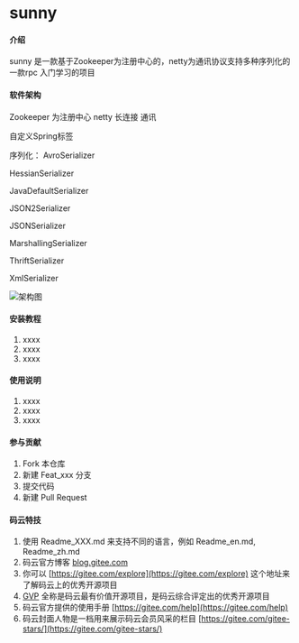 # sunny

#### 介绍
sunny 是一款基于Zookeeper为注册中心的，netty为通讯协议支持多种序列化的一款rpc 入门学习的项目
#### 软件架构
Zookeeper 为注册中心
netty 长连接 通讯

自定义Spring标签

序列化：
AvroSerializer

HessianSerializer

JavaDefaultSerializer

JSON2Serializer

JSONSerializer

MarshallingSerializer

ThriftSerializer

XmlSerializer

![架构图](https://note.youdao.com/yws/public/resource/f769d30772e8d6b76d16b4350d15e7c6/xmlnote/BB704DB3BB9042009E3E7B0054B33165/4828)

#### 安装教程

1. xxxx
2. xxxx
3. xxxx

#### 使用说明

1. xxxx
2. xxxx
3. xxxx

#### 参与贡献

1. Fork 本仓库
2. 新建 Feat_xxx 分支
3. 提交代码
4. 新建 Pull Request


#### 码云特技

1. 使用 Readme\_XXX.md 来支持不同的语言，例如 Readme\_en.md, Readme\_zh.md
2. 码云官方博客 [blog.gitee.com](https://blog.gitee.com)
3. 你可以 [https://gitee.com/explore](https://gitee.com/explore) 这个地址来了解码云上的优秀开源项目
4. [GVP](https://gitee.com/gvp) 全称是码云最有价值开源项目，是码云综合评定出的优秀开源项目
5. 码云官方提供的使用手册 [https://gitee.com/help](https://gitee.com/help)
6. 码云封面人物是一档用来展示码云会员风采的栏目 [https://gitee.com/gitee-stars/](https://gitee.com/gitee-stars/)